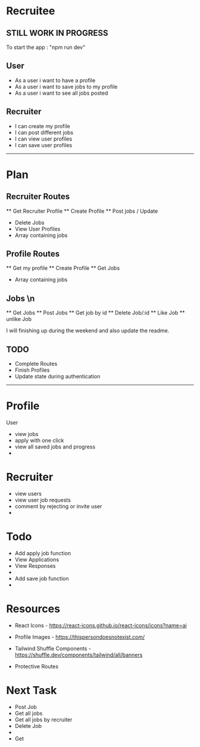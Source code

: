 # Recruitee

## STILL WORK IN PROGRESS

To start the app : "npm run dev"

## User
* As a user i want to have a profile
* As a user i want to save jobs to my profile
* As a user i want to see all jobs posted

## Recruiter
* I can create my profile
* I can post different jobs 
* I can view user profiles
* I can save user profiles

------------------------------------------------------------------------------------------------------
# Plan

## Recruiter Routes
** Get Recruiter Profile 
** Create Profile
** Post jobs / Update
* Delete Jobs
* View User Profiles
* Array containing jobs

## Profile Routes
** Get my profile
** Create Profile
** Get Jobs
* Array containing jobs

## Jobs \n
** Get Jobs
** Post Jobs
** Get job by id
** Delete Job/:id
** Like Job
** unlike Job

I will finishing up during the weekend and also update the readme.

## TODO
* Complete Routes
* Finish Profiles
* Update state during authentication

---------------------------------------------------------------------------------------------------------


# Profile
User
* view jobs
* apply with one click
* view all saved jobs and progress
* 


# Recruiter
* view users
* view user job requests
* comment by rejecting or invite user
* 


# Todo
* Add apply job function
* View Applications
* View Responses
* 
* Add save job function
* 

# Resources
* React Icons - https://react-icons.github.io/react-icons/icons?name=ai

* Profile Images - https://thispersondoesnotexist.com/

* Tailwind Shuffle Components - https://shuffle.dev/components/tailwind/all/banners

* Protective Routes 


# Next Task
* Post Job
* Get all jobs 
* Get all jobs by recruiter
* Delete Job
* 
* Get